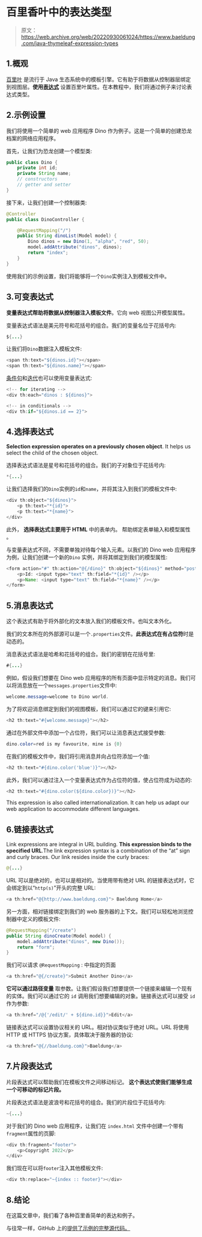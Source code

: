 # 百里香叶中的表达类型

> 原文：<https://web.archive.org/web/20220930061024/https://www.baeldung.com/java-thymeleaf-expression-types>

## 1.概观

[百里叶](https://web.archive.org/web/20221122042753/https://www.thymeleaf.org/) 是流行于 Java 生态系统中的模板引擎。它有助于将数据从控制器层绑定到视图层。**使用[表达式](/web/20221122042753/https://www.baeldung.com/spring-thymeleaf-3-expressions)** 设置百里叶属性。在本教程中，我们将通过例子来讨论表达式类型。

## 2.示例设置

我们将使用一个简单的 web 应用程序 Dino 作为例子。这是一个简单的创建恐龙档案的网络应用程序。

首先，让我们为恐龙创建一个模型类:

```java
public class Dino {
    private int id;
    private String name;
    // constructors   
    // getter and setter
} 
```

接下来，让我们创建一个控制器类:

```java
@Controller
public class DinoController {

    @RequestMapping("/")
    public String dinoList(Model model) {
        Dino dinos = new Dino(1, "alpha", "red", 50);
        model.addAttribute("dinos", dinos);
        return "index";
    }
}
```

使用我们的示例设置，我们将能够将一个`Dino`实例注入到模板文件中。

## 3.可变表达式

**变量表达式帮助将数据从控制器注入模板文件**。它向 web 视图公开模型属性。

变量表达式语法是美元符号和花括号的组合。我们的变量名位于花括号内:

```java
${...}
```

让我们将`Dino`数据注入模板文件:

```java
<span th:text="${dinos.id}"></span> 
<span th:text="${dinos.name}"></span>
```

[条件句](/web/20221122042753/https://www.baeldung.com/spring-thymeleaf-conditionals)和[迭代](/web/20221122042753/https://www.baeldung.com/thymeleaf-iteration)也可以使用变量表达式:

```java
<!-- for iterating -->
<div th:each="dinos : ${dinos}">

<!-- in conditionals -->
<div th:if="${dinos.id == 2}">
```

## 4.选择表达式

**Selection expression operates on a previously** **chosen object**. It helps us select the child of the chosen object.

选择表达式语法是星号和花括号的组合。我们的子对象位于花括号内:

```java
*{...}
```

让我们选择我们的`Dino`实例的`id`和`name`，并将其注入到我们的模板文件中:

```java
<div th:object="${dinos}">
    <p th:text="*{id}">
    <p th:text="*{name}">
</div>
```

此外， **选择表达式主要用于 HTML** 中的表单内。 帮助绑定表单输入和模型属性 。

与变量表达式不同，不需要单独对待每个输入元素。以我们的 Dino web 应用程序为例，让我们创建一个新的`Dino` 实例，并将其绑定到我们的模型属性:

```java
<form action="#" th:action="@{/dino}" th:object="${dinos}" method="post">
    <p>Id: <input type="text" th:field="*{id}" /></p>
    <p>Name: <input type="text" th:field="*{name}" /></p>
</form>
```

## 5.消息表达式

这个表达式有助于将外部化的文本放入我们的模板文件。也叫文本外化。

我们的文本所在的外部源可以是一个`.properties`文件。**此表达式在有占位符**时是动态的。

消息表达式语法是哈希和花括号的组合。我们的密钥在花括号里:

```java
#{...}
```

例如，假设我们想要在 Dino web 应用程序的所有页面中显示特定的消息。我们可以将消息放在一个`messages.properties`文件中:

```java
welcome.message=welcome to Dino world. 
```

为了将欢迎消息绑定到我们的视图模板，我们可以通过它的键来引用它:

```java
<h2 th:text="#{welcome.message}"></h2>
```

通过在外部文件中添加一个占位符，我们可以让消息表达式接受参数:

```java
dino.color=red is my favourite, mine is {0}
```

在我们的模板文件中，我们将引用消息并向占位符添加一个值:

```java
<h2 th:text="#{dino.color('blue')}"></h2>
```

此外，我们可以通过注入一个变量表达式作为占位符的值，使占位符成为动态的:

```java
<h2 th:text="#{dino.color(${dino.color})}"></h2>
```

This expression is also called internationalization. It can help us adapt our web application to accommodate different languages.

## 6.链接表达式

Link expressions are integral in URL building. **This expression binds to the specified URL**.The link expression syntax is a combination of the “at” sign and curly braces. Our link resides inside the curly braces:

```java
@{...}
```

URL 可以是绝对的，也可以是相对的。当使用带有绝对 URL 的链接表达式时，它会绑定到以“`http(s)`”开头的完整 URL:

```java
<a th:href="@{http://www.baeldung.com}"> Baeldung Home</a>
```

另一方面，相对链接绑定到我们的 web 服务器的上下文。我们可以轻松地浏览控制器中定义的模板文件:

```java
@RequestMapping("/create")
public String dinoCreate(Model model) {
    model.addAttribute("dinos", new Dino());
    return "form";
}
```

我们可以请求 `@RequestMapping` : 中指定的页面

```java
<a th:href="@{/create}">Submit Another Dino</a>
```

**它可以通过路径变量** 取参数。让我们假设我们想要提供一个链接来编辑一个现有的实体。我们可以通过它的 `id` 调用我们想要编辑的对象。链接表达式可以接受 `id` 作为参数:

```java
<a th:href="/@{'/edit/' + ${dino.id}}">Edit</a>
```

链接表达式可以设置协议相关的 URL。相对协议类似于绝对 URL。URL 将使用 HTTP 或 HTTPS 协议方案，具体取决于服务器的协议:

```java
<a th:href="@{//baeldung.com}">Baeldung</a>
```

## 7.片段表达式

片段表达式可以帮助我们在模板文件之间移动标记。 **这个表达式使我们能够生成一个可移动的标记片段。**

片段表达式语法是波浪号和花括号的组合。我们的片段位于花括号内:

```java
~{...}
```

对于我们的 Dino web 应用程序，让我们在 `index.html` 文件中创建一个带有`fragment`属性的页脚:

```java
<div th:fragment="footer">
    <p>Copyright 2022</p>
</div>
```

我们现在可以将`footer`注入其他模板文件:

```java
<div th:replace="~{index :: footer}"></div>
```

## 8.结论

在这篇文章中，我们看了各种百里香简单的表达和例子。

与往常一样，GitHub 上的[提供了示例的完整源代码。](https://web.archive.org/web/20221122042753/https://github.com/eugenp/tutorials/tree/master/spring-web-modules/spring-thymeleaf-5)